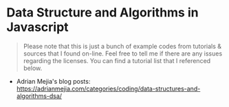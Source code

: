 # Data Structure and Algorithms in Javascript
> Please note that this is just a bunch of example codes from tutorials & sources that I found on-line. Feel free to tell me if there are any issues regarding the licenses. You can find a tutorial list that I referenced below.

- Adrian Mejia's blog posts: https://adrianmejia.com/categories/coding/data-structures-and-algorithms-dsa/


